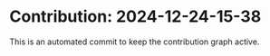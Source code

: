 # Contribution: 2024-12-24-15-38
This is an automated commit to keep the contribution graph active.
